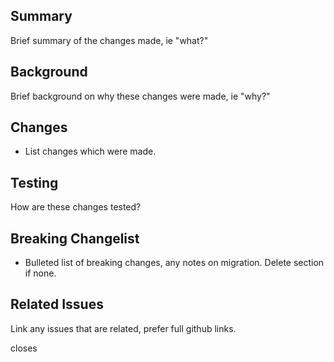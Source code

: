 ## Summary
Brief summary of the changes made, ie "what?"

## Background
Brief background on why these changes were made, ie "why?"

## Changes
- List changes which were made.

## Testing
How are these changes tested?

## Breaking Changelist
- Bulleted list of breaking changes, any notes on migration. Delete section if none.

## Related Issues
Link any issues that are related, prefer full github links.

closes <!-- list any issues closed here -->
